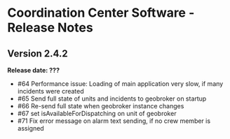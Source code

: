 # Coordination Center Software - Release Notes

## Version 2.4.2

**Release date: ???**

* \#64 Performance issue: Loading of main application very slow, if many incidents were created
* \#65 Send full state of units and incidents to geobroker on startup
* \#66 Re-send full state when geobroker instance changes
* \#67 set isAvailableForDispatching on unit of geobroker
* \#71 Fix error message on alarm text sending, if no crew member is assigned
